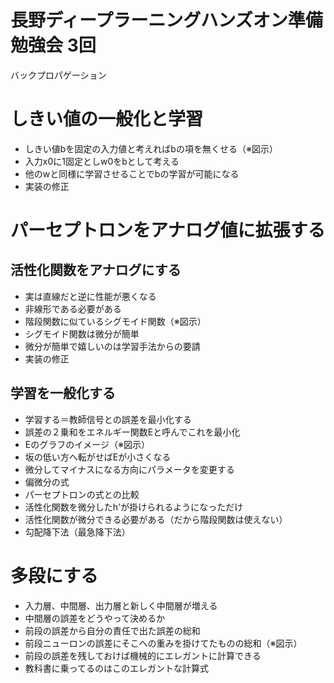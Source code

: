 # 長野ディープラーニングハンズオン準備勉強会 3回

バックプロパゲーション

# しきい値の一般化と学習

- しきい値bを固定の入力値と考えればbの項を無くせる（※図示）
- 入力x0に1固定としw0をbとして考える
- 他のwと同様に学習させることでbの学習が可能になる
- 実装の修正

# パーセプトロンをアナログ値に拡張する

## 活性化関数をアナログにする

- 実は直線だと逆に性能が悪くなる
- 非線形である必要がある
- 階段関数に似ているシグモイド関数（※図示）
- シグモイド関数は微分が簡単
- 微分が簡単で嬉しいのは学習手法からの要請
- 実装の修正

## 学習を一般化する

- 学習する＝教師信号との誤差を最小化する
- 誤差の２乗和をエネルギー関数Eと呼んでこれを最小化
- Eのグラフのイメージ（※図示）
- 坂の低い方へ転がせばEが小さくなる
- 微分してマイナスになる方向にパラメータを変更する
- 偏微分の式
- パーセプトロンの式との比較
- 活性化関数を微分したh'が掛けられるようになっただけ
- 活性化関数が微分できる必要がある（だから階段関数は使えない）
- 勾配降下法（最急降下法）

# 多段にする

- 入力層、中間層、出力層と新しく中間層が増える
- 中間層の誤差をどうやって決めるか
- 前段の誤差から自分の責任で出た誤差の総和
- 前段ニューロンの誤差にそこへの重みを掛けてたものの総和（※図示）
- 前段の誤差を残しておけば機械的にエレガントに計算できる
- 教科書に乗ってるのはこのエレガントな計算式
